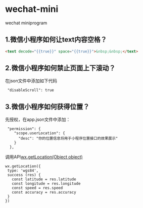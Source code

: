 # wechat-mini
wechat miniprogram
## 1.微信小程序如何让text内容空格？

```html
<text decode="{{true}}" space="{{true}}">&nbsp;&nbsp;</text>
```
## 2.微信小程序如何禁止页面上下滚动？

在json文件中添加如下代码

```
 "disableScroll": true
```
## 3.微信小程序如何获得位置？

先授权，在app.json文件中添加：

```
 "permission": {
    "scope.userLocation": {
      "desc": "你的位置信息将用于小程序位置接口的效果展示"
    }
  },
```

调用API[wx.getLocation(Object object)](https://developers.weixin.qq.com/miniprogram/dev/api/location/wx.getLocation.html)

```
wx.getLocation({
 type: 'wgs84',
 success (res) {
   const latitude = res.latitude
   const longitude = res.longitude
   const speed = res.speed
   const accuracy = res.accuracy
 }
})

```
